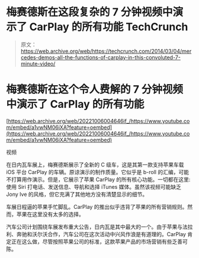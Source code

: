 # 梅赛德斯在这段复杂的 7 分钟视频中演示了 CarPlay 的所有功能 TechCrunch

> 原文：<https://web.archive.org/web/https://techcrunch.com/2014/03/04/mercedes-demos-all-the-functions-of-carplay-in-this-convoluted-7-minute-video/>

# 梅赛德斯在这个令人费解的 7 分钟视频中演示了 CarPlay 的所有功能

[https://web.archive.org/web/20221006004646if_/https://www.youtube.com/embed/a1vwNM06iXA?feature=oembed](https://web.archive.org/web/20221006004646if_/https://www.youtube.com/embed/a1vwNM06iXA?feature=oembed)

视频

在日内瓦车展上，梅赛德斯展示了全新的 C 级车，这是其第一款支持苹果车载 iOS 平台 CarPlay 的车辆。原谅演示的制作质量。它似乎是 b-roll 的汇编，可能不打算用作演示。但是，它展示了苹果 CarPlay 的所有核心功能。一切都在这里:使用 Siri 打电话、发送信息、导航和选择 iTunes 媒体。虽然该视频可能缺乏 Jony Ive 的风格，但它充满了其他地方没有清楚显示的细节。

车展日程逼的苹果手忙脚乱。CarPlay 的推出似乎违背了苹果的所有营销规则。然而，苹果在这里没有太多的选择。

汽车公司计划围绕车展发布重大公告，日内瓦是其中最大的一个。由于苹果与法拉利、奔驰和沃尔沃合作，汽车公司在这次活动中兴风作浪是有道理的。CarPlay 肯定正在这么做，尽管按照苹果公司的标准，这款苹果产品的市场营销有些乏善可陈。